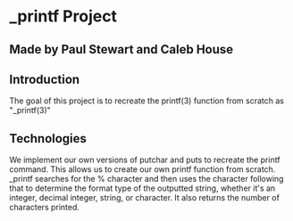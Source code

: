 # _printf Project
## Made by Paul Stewart and Caleb House

## Introduction
The goal of this project is to recreate the printf(3) function from scratch as "_printf(3)"

## Technologies
We implement our own versions of putchar and puts to recreate the printf command. This allows us to create our own printf function from scratch. _printf searches for the % character and then uses the character following that to determine the format type of the outputted string, whether it's an integer, decimal integer, string, or character. It also returns the number of characters printed.
